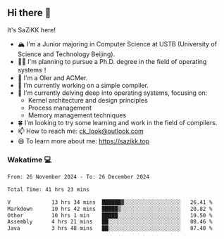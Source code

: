 ## Hi there 👋

It's SaZiKK here!

- 🏔️ I'm a Junior majoring in Computer Science  at USTB (University of Science and Technology Beijing).
- 🧑‍🎓 I'm planning to pursue a Ph.D. degree in the field of operating systems！
- 🚀 I'm a OIer and ACMer.
- 🔭 I’m currently working on a simple compiler.
- 🌱 I'm currently delving deep into operating systems, focusing on:
  - Kernel architecture and design principles
  - Process management
  - Memory management techniques
- 🍀 I'm looking to try some learning and work in the field of compilers.
- 📫 How to reach me: ck_look@outlook.com
- 😄 To learn more about me: https://sazikk.top

  
<!--
**SaZiKK/SaZiKK** is a ✨ _special_ ✨ repository because its `README.md` (this file) appears on your GitHub profile.

Here are some ideas to get you started:

- 🔭 I’m currently working on ...
- 🌱 I’m currently learning ...
- 👯 I’m looking to collaborate on ...
- 🤔 I’m looking for help with ...
- 💬 Ask me about ...
- 📫 How to reach me: ...
- 😄 Pronouns: ...
- ⚡ Fun fact: ...
-->

### Wakatime 💻

<!--START_SECTION:waka-->

```txt
From: 26 November 2024 - To: 26 December 2024

Total Time: 41 hrs 23 mins

V             13 hrs 34 mins  ██████▓░░░░░░░░░░░░░░░░░░   26.41 %
Markdown      10 hrs 42 mins  █████▒░░░░░░░░░░░░░░░░░░░   20.82 %
Other         10 hrs 1 min    █████░░░░░░░░░░░░░░░░░░░░   19.50 %
Assembly      4 hrs 21 mins   ██░░░░░░░░░░░░░░░░░░░░░░░   08.46 %
Java          3 hrs 48 mins   ██░░░░░░░░░░░░░░░░░░░░░░░   07.40 %
```

<!--END_SECTION:waka-->
